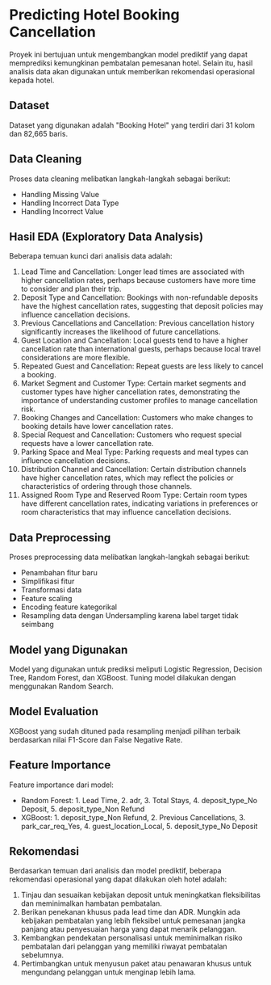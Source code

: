 # Predicting Hotel Booking Cancellation

Proyek ini bertujuan untuk mengembangkan model prediktif yang dapat memprediksi kemungkinan pembatalan pemesanan hotel. Selain itu, hasil analisis data akan digunakan untuk memberikan rekomendasi operasional kepada hotel.

## Dataset

Dataset yang digunakan adalah "Booking Hotel" yang terdiri dari 31 kolom dan 82,665 baris.

## Data Cleaning

Proses data cleaning melibatkan langkah-langkah sebagai berikut:
- Handling Missing Value
- Handling Incorrect Data Type
- Handling Incorrect Value

## Hasil EDA (Exploratory Data Analysis)

Beberapa temuan kunci dari analisis data adalah:
1. Lead Time and Cancellation: Longer lead times are associated with higher cancellation rates, perhaps because customers have more time to consider and plan their trip.
2. Deposit Type and Cancellation: Bookings with non-refundable deposits have the highest cancellation rates, suggesting that deposit policies may influence cancellation decisions.
3. Previous Cancellations and Cancellation: Previous cancellation history significantly increases the likelihood of future cancellations.
4. Guest Location and Cancellation: Local guests tend to have a higher cancellation rate than international guests, perhaps because local travel considerations are more flexible.
5. Repeated Guest and Cancellation: Repeat guests are less likely to cancel a booking.
6. Market Segment and Customer Type: Certain market segments and customer types have higher cancellation rates, demonstrating the importance of understanding customer profiles to manage cancellation risk.
7. Booking Changes and Cancellation: Customers who make changes to booking details have lower cancellation rates.
8. Special Request and Cancellation: Customers who request special requests have a lower cancellation rate.
9. Parking Space and Meal Type: Parking requests and meal types can influence cancellation decisions.
10. Distribution Channel and Cancellation: Certain distribution channels have higher cancellation rates, which may reflect the policies or characteristics of ordering through those channels.
11. Assigned Room Type and Reserved Room Type: Certain room types have different cancellation rates, indicating variations in preferences or room characteristics that may influence cancellation decisions.

## Data Preprocessing

Proses preprocessing data melibatkan langkah-langkah sebagai berikut:
- Penambahan fitur baru
- Simplifikasi fitur
- Transformasi data
- Feature scaling
- Encoding feature kategorikal
- Resampling data dengan Undersampling karena label target tidak seimbang

## Model yang Digunakan

Model yang digunakan untuk prediksi meliputi Logistic Regression, Decision Tree, Random Forest, dan XGBoost. Tuning model dilakukan dengan menggunakan Random Search.

## Model Evaluation

XGBoost yang sudah dituned pada resampling menjadi pilihan terbaik berdasarkan nilai F1-Score dan False Negative Rate.

## Feature Importance

Feature importance dari model:
- Random Forest: 1. Lead Time, 2. adr, 3. Total Stays, 4. deposit_type_No Deposit, 5. deposit_type_Non Refund
- XGBoost: 1. deposit_type_Non Refund, 2. Previous Cancellations, 3. park_car_req_Yes, 4. guest_location_Local, 5. deposit_type_No Deposit

## Rekomendasi

Berdasarkan temuan dari analisis dan model prediktif, beberapa rekomendasi operasional yang dapat dilakukan oleh hotel adalah:
1. Tinjau dan sesuaikan kebijakan deposit untuk meningkatkan fleksibilitas dan meminimalkan hambatan pembatalan.
2. Berikan penekanan khusus pada lead time dan ADR. Mungkin ada kebijakan pembatalan yang lebih fleksibel untuk pemesanan jangka panjang atau penyesuaian harga yang dapat menarik pelanggan.
3. Kembangkan pendekatan personalisasi untuk meminimalkan risiko pembatalan dari pelanggan yang memiliki riwayat pembatalan sebelumnya.
4. Pertimbangkan untuk menyusun paket atau penawaran khusus untuk mengundang pelanggan untuk menginap lebih lama.
